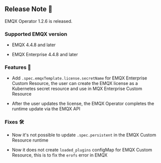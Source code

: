 ## Release Note 🍻

EMQX Operator 1.2.6 is released.

### Supported EMQX version

- EMQX 4.4.8 and later

- EMQX Enterprise 4.4.8 and later

### Features 🌈

- Add `.spec.emqxTemplate.license.secretName` for EMQX Enterprise Custom Resource, the user can create the EMQX license as a Kubernetes secret resource and use in MQX Enterprise Custom Resource

- After the user updates the license, the EMQX Operator completes the runtime update via the EMQX API

### Fixes 🛠

- Now it's not possible to update `.spec.persistent` in the EMQX Custom Resource runtime

- Now it does not create `loaded_plugins` configMap for EMQX Custom Resource, this is to fix the `erofs` error in EMQX
